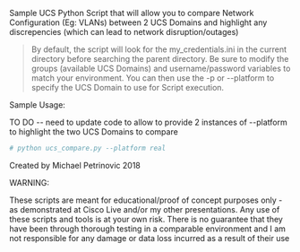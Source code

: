 Sample UCS Python Script that will allow you to compare Network Configuration (Eg: VLANs) between 2 UCS Domains and highlight any discrepencies (which can lead to network disruption/outages)

> By default, the script will look for the my_credentials.ini in the current directory before searching the parent directory. Be sure to modify the groups (available UCS Domains) and username/password variables to match your environment. You can then use the -p or --platform to specify the UCS Domain to use for Script execution.

Sample Usage:

TO DO -- need to update code to allow to provide 2 instances of --platform to highlight the two UCS Domains to compare

```YAML
# python ucs_compare.py --platform real
```

Created by Michael Petrinovic 2018

WARNING:

These scripts are meant for educational/proof of concept purposes only - as demonstrated at Cisco Live and/or my other presentations. Any use of these scripts and tools is at your own risk. There is no guarantee that they have been through thorough testing in a comparable environment and I am not responsible for any damage or data loss incurred as a result of their use
